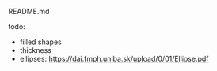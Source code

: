 README.md

todo:

 - filled shapes
 - thickness
 - ellipses: https://dai.fmph.uniba.sk/upload/0/01/Ellipse.pdf
